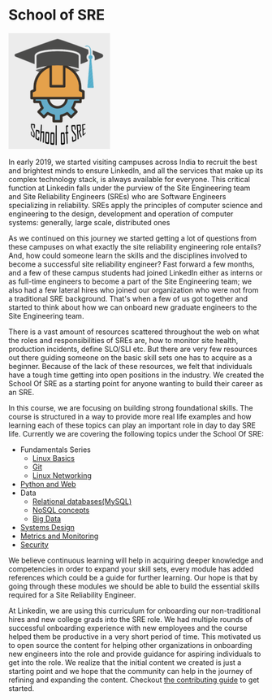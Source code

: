 # School of SRE

<img src="img/sos.png" width=200 >

In early 2019, we started visiting campuses across India to recruit the best and brightest minds to ensure LinkedIn, and all the services that make up its complex technology stack, is always available for everyone. This critical function at Linkedin falls under the purview of the Site Engineering team and Site Reliability Engineers (SREs) who are Software Engineers specializing in reliability. SREs apply the principles of computer science and engineering to the design, development and operation of computer systems: generally, large scale, distributed ones

As we continued on this journey we started getting a lot of questions from these campuses on what exactly the site reliability engineering role entails? And, how could someone learn the skills and the disciplines involved to become a successful site reliability engineer? Fast forward a few months, and a few of these campus students had joined LinkedIn either as interns or as full-time engineers to become a part of the Site Engineering team; we also had a few lateral hires who joined our organization who were not from a traditional SRE background. That's when a few of us got together and started to think about how we can onboard new graduate engineers to the Site Engineering team.

There is a vast amount of resources scattered throughout the web on what the roles and responsibilities of SREs are, how to monitor site health, production incidents, define SLO/SLI etc. But there are very few resources out there guiding someone on the basic skill sets one has to acquire as a beginner. Because of the lack of these resources, we felt that individuals have a tough time getting into open positions in the industry. We created the School Of SRE as a starting point for anyone wanting to build their career as an SRE.

In this course, we are focusing on building strong foundational skills. The course is structured in a way to provide more real life examples and how learning each of these topics can play an important role in day to day SRE life. Currently we are covering the following topics under the School Of SRE:

-   Fundamentals Series
    -   [Linux Basics](https://linkedin.github.io/school-of-sre/linux_basics/intro/)
    -   [Git](https://linkedin.github.io/school-of-sre/git/git-basics/)
    -   [Linux Networking](https://linkedin.github.io/school-of-sre/linux_networking/intro/)
-   [Python and Web](https://linkedin.github.io/school-of-sre/python_web/intro/)
-   Data
    - [Relational databases(MySQL)](https://linkedin.github.io/school-of-sre/databases_sql/intro/)
    -   [NoSQL concepts](https://linkedin.github.io/school-of-sre/databases_nosql/intro/)
    -   [Big Data](https://linkedin.github.io/school-of-sre/big_data/intro/)
-   [Systems Design](https://linkedin.github.io/school-of-sre/systems_design/intro/)
-   [Metrics and Monitoring](https://sumit419.github.io/school-of-sre/metrics_and_monitoring/introduction.md)
-   [Security](https://linkedin.github.io/school-of-sre/security/intro/)

We believe continuous learning will help in acquiring deeper knowledge and competencies in order to expand your skill sets, every module has added references which could be a guide for further learning. Our hope is that by going through these modules we should be able to build the essential skills required for a Site Reliability Engineer.

At Linkedin, we are using this curriculum for onboarding our non-traditional hires and new college grads into the SRE role. We had multiple rounds of successful onboarding experience with new employees and the course helped them be productive in a very short period of time. This motivated us to open source the content for helping other organizations in onboarding new engineers into the role and provide guidance for aspiring individuals to get into the role. We realize that the initial content we created is just a starting point and we hope that the community can help in the journey of refining and expanding the content. Checkout [the contributing guide](./CONTRIBUTING.md) to get started.

